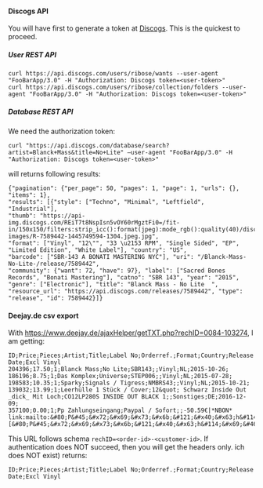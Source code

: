 #### Discogs API

You will have first to generate a token at [Discogs](https://www.discogs.com/). This is the quickest to proceed.

##### User REST API
```
curl https://api.discogs.com/users/ribose/wants --user-agent "FooBarApp/3.0" -H "Authorization: Discogs token=<user-token>"
curl https://api.discogs.com/users/ribose/collection/folders --user-agent "FooBarApp/3.0" -H "Authorization: Discogs token=<user-token>"
```

##### Database REST API

We need the authorization token:

```
curl "https://api.discogs.com/database/search?artist=Blanck+Mass&title=No+Lite" –user-agent "FooBarApp/3.0" -H "Authorization: Discogs token=<user-token>"
```
will returns following results:

```
{"pagination": {"per_page": 50, "pages": 1, "page": 1, "urls": {}, "items": 1},
"results": [{"style": ["Techno", "Minimal", "Leftfield", "Industrial"],
"thumb": "https://api-img.discogs.com/REiT7t8NspIsn5vOY60rMgztFi0=/fit-in/150x150/filters:strip_icc():format(jpeg):mode_rgb():quality(40)/discogs-images/R-7589442-1445749594-1304.jpeg.jpg",
"format": ["Vinyl", "12\"", "33 \u2153 RPM", "Single Sided", "EP", "Limited Edition", "White Label"], "country": "US",
"barcode": ["SBR-143 A BONATI MASTERING NYC"], "uri": "/Blanck-Mass-No-Lite-/release/7589442",
"community": {"want": 72, "have": 97}, "label": ["Sacred Bones Records", "Bonati Mastering"], "catno": "SBR 143", "year": "2015",
"genre": ["Electronic"], "title": "Blanck Mass - No Lite  ", "resource_url": "https://api.discogs.com/releases/7589442", "type": "release", "id": 7589442}]}
```

#### Deejay.de csv export

With https://www.deejay.de/ajaxHelper/getTXT.php?rechID=0084-103274, I am getting:

```
ID;Price;Pieces;Artist;Title;Label No;Orderref.;Format;Country;Release Date;Excl Vinyl
204396;17.50;1;Blanck Mass;No Lite;SBR143;;Vinyl;NL;2015-10-26;
186196;8.75;1;Das Komplex;Universe;STEP006;;Vinyl;NL;2015-07-28;
198583;10.35;1;Sparky;Signals / Tigress;NMBRS43;;Vinyl;NL;2015-10-21;
139032;13.99;1;Leerhülle 1 Stück / Cover;12&quot; Schwarz Inside Out _dick_ Mit Loch;CO12LP280S INSIDE OUT BLACK 1;;Sonstiges;DE;2016-12-09;
357100;0.00;1;Pp Zahlungseingang;Paypal / Sofort;;-50.59€|*NBON* link:mailto:&#80;P&#45;&#x72;&#x69;&#x73;&#x6b;&#121;&#x40;&#x63;h&#114;&#x69;&#46;c&#104;&#59;&#83;o&#110;s&#x74;&#105;&#x67;&#x65;&#115;&#59;D&#x45;&#x3b;1&#57;&#x39;&#x38;&#45;&#49;&#49;&#45;&#50;&#x36;[&#80;P&#45;&#x72;&#x69;&#x73;&#x6b;&#121;&#x40;&#x63;h&#114;&#x69;&#46;c&#104;&#59;&#83;o&#110;s&#x74;&#105;&#x67;&#x65;&#115;&#59;D&#x45;&#x3b;1&#57;&#x39;&#x38;&#45;&#49;&#49;&#45;&#50;&#x36;];
```

This URL follows schema `rechID=<order-id>-<customer-id>`. If authentication does NOT succeed, then you will get the headers only.
ich does NOT exist) returns:

```
ID;Price;Pieces;Artist;Title;Label No;Orderref.;Format;Country;Release Date;Excl Vinyl
```
